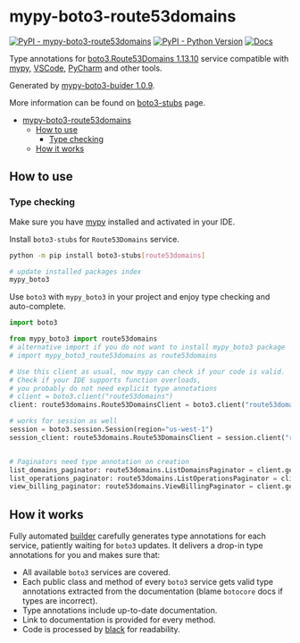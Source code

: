 # mypy-boto3-route53domains

[![PyPI - mypy-boto3-route53domains](https://img.shields.io/pypi/v/mypy-boto3-route53domains.svg?color=blue)](https://pypi.org/project/mypy-boto3-route53domains)
[![PyPI - Python Version](https://img.shields.io/pypi/pyversions/mypy-boto3-route53domains.svg?color=blue)](https://pypi.org/project/mypy-boto3-route53domains)
[![Docs](https://img.shields.io/readthedocs/mypy-boto3-builder.svg?color=blue)](https://mypy-boto3-builder.readthedocs.io/)

Type annotations for
[boto3.Route53Domains 1.13.10](https://boto3.amazonaws.com/v1/documentation/api/1.13.10/reference/services/route53domains.html#Route53Domains) service
compatible with [mypy](https://github.com/python/mypy), [VSCode](https://code.visualstudio.com/),
[PyCharm](https://www.jetbrains.com/pycharm/) and other tools.

Generated by [mypy-boto3-buider 1.0.9](https://github.com/vemel/mypy_boto3_builder).

More information can be found on [boto3-stubs](https://pypi.org/project/boto3-stubs/) page.

- [mypy-boto3-route53domains](#mypy-boto3-route53domains)
  - [How to use](#how-to-use)
    - [Type checking](#type-checking)
  - [How it works](#how-it-works)

## How to use

### Type checking

Make sure you have [mypy](https://github.com/python/mypy) installed and activated in your IDE.

Install `boto3-stubs` for `Route53Domains` service.

```bash
python -m pip install boto3-stubs[route53domains]

# update installed packages index
mypy_boto3
```

Use `boto3` with `mypy_boto3` in your project and enjoy type checking and auto-complete.

```python
import boto3

from mypy_boto3 import route53domains
# alternative import if you do not want to install mypy_boto3 package
# import mypy_boto3_route53domains as route53domains

# Use this client as usual, now mypy can check if your code is valid.
# Check if your IDE supports function overloads,
# you probably do not need explicit type annotations
# client = boto3.client("route53domains")
client: route53domains.Route53DomainsClient = boto3.client("route53domains")

# works for session as well
session = boto3.session.Session(region="us-west-1")
session_client: route53domains.Route53DomainsClient = session.client("route53domains")


# Paginators need type annotation on creation
list_domains_paginator: route53domains.ListDomainsPaginator = client.get_paginator("list_domains")
list_operations_paginator: route53domains.ListOperationsPaginator = client.get_paginator("list_operations")
view_billing_paginator: route53domains.ViewBillingPaginator = client.get_paginator("view_billing")
```

## How it works

Fully automated [builder](https://github.com/vemel/mypy_boto3_builder) carefully generates
type annotations for each service, patiently waiting for `boto3` updates. It delivers
a drop-in type annotations for you and makes sure that:

- All available `boto3` services are covered.
- Each public class and method of every `boto3` service gets valid type annotations
  extracted from the documentation (blame `botocore` docs if types are incorrect).
- Type annotations include up-to-date documentation.
- Link to documentation is provided for every method.
- Code is processed by [black](https://github.com/psf/black) for readability.